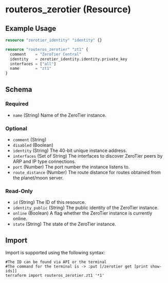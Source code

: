 # routeros_zerotier (Resource)


## Example Usage
```terraform
resource "zerotier_identity" "identity" {}

resource "routeros_zerotier" "zt1" {
  comment    = "ZeroTier Central"
  identity   = zerotier_identity.identity.private_key
  interfaces = ["all"]
  name       = "zt1"
}
```

<!-- schema generated by tfplugindocs -->
## Schema

### Required

- `name` (String) Name of the ZeroTier instance.

### Optional

- `comment` (String)
- `disabled` (Boolean)
- `identity` (String) The 40-bit unique instance address.
- `interfaces` (Set of String) The interfaces to discover ZeroTier peers by ARP and IP type connections.
- `port` (Number) The port number the instance listens to.
- `route_distance` (Number) The route distance for routes obtained from the planet/moon server.

### Read-Only

- `id` (String) The ID of this resource.
- `identity_public` (String) The public identity of the ZeroTier instance.
- `online` (Boolean) A flag whether the ZeroTier instance is currently online.
- `state` (String) The state of the ZeroTier instance.

## Import
Import is supported using the following syntax:
```shell
#The ID can be found via API or the terminal
#The command for the terminal is -> :put [/zerotier get [print show-ids]]
terraform import routeros_zerotier.zt1 '*1'
```
